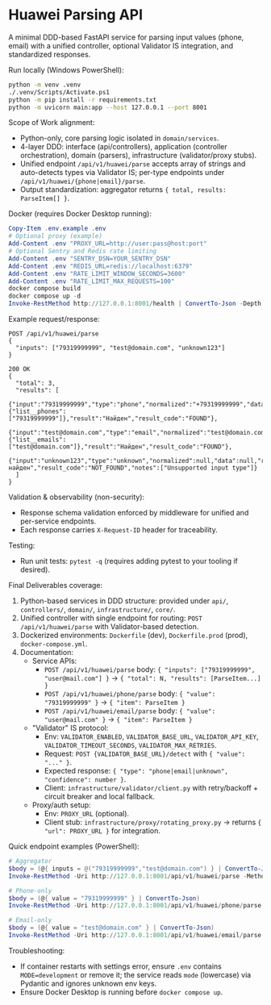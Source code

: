 # Huawei Parsing API

A minimal DDD-based FastAPI service for parsing input values (phone, email) with a unified controller, optional Validator IS integration, and standardized responses.

Run locally (Windows PowerShell):

```bash
python -m venv .venv
./.venv/Scripts/Activate.ps1
python -m pip install -r requirements.txt
python -m uvicorn main:app --host 127.0.0.1 --port 8001
```

Scope of Work alignment:
- Python-only, core parsing logic isolated in `domain/services`.
- 4-layer DDD: interface (api/controllers), application (controller orchestration), domain (parsers), infrastructure (validator/proxy stubs).
- Unified endpoint `/api/v1/huawei/parse` accepts array of strings and auto-detects types via Validator IS; per-type endpoints under `/api/v1/huawei/{phone|email}/parse`.
- Output standardization: aggregator returns `{ total, results: ParseItem[] }`.

Docker (requires Docker Desktop running):
```powershell
Copy-Item .env.example .env
# Optional proxy (example)
Add-Content .env "PROXY_URL=http://user:pass@host:port"
# Optional Sentry and Redis rate limiting
Add-Content .env "SENTRY_DSN=YOUR_SENTRY_DSN"
Add-Content .env "REDIS_URL=redis://localhost:6379"
Add-Content .env "RATE_LIMIT_WINDOW_SECONDS=3600"
Add-Content .env "RATE_LIMIT_MAX_REQUESTS=100"
docker compose build
docker compose up -d
Invoke-RestMethod http://127.0.0.1:8001/health | ConvertTo-Json -Depth 6
```

Example request/response:
```http
POST /api/v1/huawei/parse
{
  "inputs": ["79319999999", "test@domain.com", "unknown123"]
}

200 OK
{
  "total": 3,
  "results": [
    {"input":"79319999999","type":"phone","normalized":"+79319999999","data":{"list__phones":["79319999999"]},"result":"Найден","result_code":"FOUND"},
    {"input":"test@domain.com","type":"email","normalized":"test@domain.com","data":{"list__emails":["test@domain.com"]},"result":"Найден","result_code":"FOUND"},
    {"input":"unknown123","type":"unknown","normalized":null,"data":null,"result":"Не найден","result_code":"NOT_FOUND","notes":["Unsupported input type"]}
  ]
}
```

Validation & observability (non-security):
- Response schema validation enforced by middleware for unified and per-service endpoints.
- Each response carries `X-Request-ID` header for traceability.

Testing:
- Run unit tests: `pytest -q` (requires adding pytest to your tooling if desired).

Final Deliverables coverage:
1) Python-based services in DDD structure: provided under `api/`, `controllers/`, `domain/`, `infrastructure/`, `core/`.
2) Unified controller with single endpoint for routing: `POST /api/v1/huawei/parse` with Validator-based detection.
3) Dockerized environments: `Dockerfile` (dev), `Dockerfile.prod` (prod), `docker-compose.yml`.
4) Documentation:
   - Service APIs:
     - `POST /api/v1/huawei/parse` body: `{ "inputs": ["79319999999", "user@mail.com"] }` → `{ "total": N, "results": [ParseItem...] }`
     - `POST /api/v1/huawei/phone/parse` body: `{ "value": "79319999999" }` → `{ "item": ParseItem }`
     - `POST /api/v1/huawei/email/parse` body: `{ "value": "user@mail.com" }` → `{ "item": ParseItem }`
   - "Validator" IS protocol:
     - Env: `VALIDATOR_ENABLED`, `VALIDATOR_BASE_URL`, `VALIDATOR_API_KEY`, `VALIDATOR_TIMEOUT_SECONDS`, `VALIDATOR_MAX_RETRIES`.
     - Request: `POST {VALIDATOR_BASE_URL}/detect` with `{ "value": "..." }`.
     - Expected response: `{ "type": "phone|email|unknown", "confidence": number }`.
     - Client: `infrastructure/validator/client.py` with retry/backoff + circuit breaker and local fallback.
   - Proxy/auth setup:
     - Env: `PROXY_URL` (optional).
     - Client stub: `infrastructure/proxy/rotating_proxy.py` → returns `{ "url": PROXY_URL }` for integration.

Quick endpoint examples (PowerShell):
```powershell
# Aggregator
$body = (@{ inputs = @("79319999999","test@domain.com") } | ConvertTo-Json)
Invoke-RestMethod -Uri http://127.0.0.1:8001/api/v1/huawei/parse -Method POST -Body $body -ContentType "application/json" | ConvertTo-Json -Depth 8

# Phone-only
$body = (@{ value = "79319999999" } | ConvertTo-Json)
Invoke-RestMethod -Uri http://127.0.0.1:8001/api/v1/huawei/phone/parse -Method POST -Body $body -ContentType "application/json" | ConvertTo-Json -Depth 8

# Email-only
$body = (@{ value = "test@domain.com" } | ConvertTo-Json)
Invoke-RestMethod -Uri http://127.0.0.1:8001/api/v1/huawei/email/parse -Method POST -Body $body -ContentType "application/json" | ConvertTo-Json -Depth 8
```

Troubleshooting:
- If container restarts with settings error, ensure `.env` contains `MODE=development` or remove it; the service reads `mode` (lowercase) via Pydantic and ignores unknown env keys.
- Ensure Docker Desktop is running before `docker compose up`.


